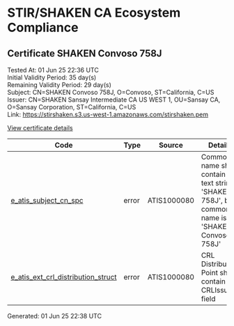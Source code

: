 # STIR/SHAKEN CA Ecosystem Compliance

## Certificate SHAKEN Convoso 758J

Tested At: 01 Jun 25 22:36 UTC\
Initial Validity Period: 35 day(s)\
Remaining Validity Period: 29 day(s)\
Subject: CN=SHAKEN Convoso 758J, O=Convoso, ST=California, C=US\
Issuer: CN=SHAKEN Sansay Intermediate CA US WEST 1, OU=Sansay CA, O=Sansay Corporation, ST=California, C=US\
Link: https://stirshaken.s3.us-west-1.amazonaws.com/stirshaken.pem

[View certificate details](https://x509.io/?cert=MIICtjCCAlygAwIBAgIUQpx8cHEeOCDwuOHerm%2FzJiJkzUAwCgYIKoZIzj0EAwIwgYUxCzAJBgNVBAYTAlVTMRMwEQYDVQQIDApDYWxpZm9ybmlhMRswGQYDVQQKDBJTYW5zYXkgQ29ycG9yYXRpb24xEjAQBgNVBAsMCVNhbnNheSBDQTEwMC4GA1UEAwwnU0hBS0VOIFNhbnNheSBJbnRlcm1lZGlhdGUgQ0EgVVMgV0VTVCAxMB4XDTI1MDUyNjA2MDAxMVoXDTI1MDYzMDA2MDAxMVowUjELMAkGA1UEBhMCVVMxEzARBgNVBAgMCkNhbGlmb3JuaWExEDAOBgNVBAoMB0NvbnZvc28xHDAaBgNVBAMME1NIQUtFTiBDb252b3NvIDc1OEowWTATBgcqhkjOPQIBBggqhkjOPQMBBwNCAAQr0l5ZxKiYcoEQtP8DiZgZ22gPBvqCK41AW85shlZGPWjj6HD%2Ffq0GCeb9vaOdVm4VW%2FoTE03pP2jgHWjNgSfco4HbMIHYMBYGCCsGAQUFBwEaBAowCKAGFgQ3NThKMBcGA1UdIAQQMA4wDAYKYIZIAYb%2FCQEBBDAdBgNVHQ4EFgQU%2FUmADFIbdJOik3WEEsHeQZ5jFlkwHwYDVR0jBBgwFoAUrNOT9UNDzAq%2BRVgXE32SfNzDAUYwRwYDVR0fBEAwPjA8oDqgOIY2aHR0cHM6Ly9hdXRoZW50aWNhdGUtYXBpLmljb25lY3Rpdi5jb20vZG93bmxvYWQvdjEvY3JsMAwGA1UdEwEB%2FwQCMAAwDgYDVR0PAQH%2FBAQDAgeAMAoGCCqGSM49BAMCA0gAMEUCIQDQdxbVtpAmbDtvahOiCNZtY5tOOUwVI6xq6djC4I8sjAIgO1URCSHVzY1mm0rswmCdudCfZdR3%2Fz8MwDT%2BPlWlXAI%3D)

| Code | Type | Source | Details |
|------|------|--------|---------|
| [e_atis_subject_cn_spc](../../ISSUES/e_atis_subject_cn_spc/README.md) | error | ATIS1000080 | Common name shall contain the text string 'SHAKEN 758J', but common name is 'SHAKEN Convoso 758J' |
| [e_atis_ext_crl_distribution_struct](../../ISSUES/e_atis_ext_crl_distribution_struct/README.md) | error | ATIS1000080 | CRL Distribution Point shall contain a CRLIssuer field |


Generated: 01 Jun 25 22:38 UTC